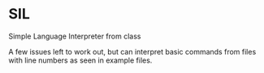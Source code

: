 # SIL
Simple Language Interpreter from class

A few issues left to work out, but can interpret basic commands from files with line numbers as seen in example files. 
